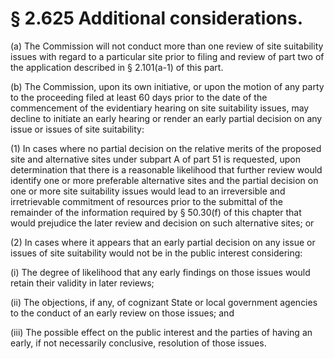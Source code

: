 # § 2.625   Additional considerations.

(a) The Commission will not conduct more than one review of site suitability issues with regard to a particular site prior to filing and review of part two of the application described in § 2.101(a-1) of this part.


(b) The Commission, upon its own initiative, or upon the motion of any party to the proceeding filed at least 60 days prior to the date of the commencement of the evidentiary hearing on site suitability issues, may decline to initiate an early hearing or render an early partial decision on any issue or issues of site suitability:


(1) In cases where no partial decision on the relative merits of the proposed site and alternative sites under subpart A of part 51 is requested, upon determination that there is a reasonable likelihood that further review would identify one or more preferable alternative sites and the partial decision on one or more site suitability issues would lead to an irreversible and irretrievable commitment of resources prior to the submittal of the remainder of the information required by § 50.30(f) of this chapter that would prejudice the later review and decision on such alternative sites; or


(2) In cases where it appears that an early partial decision on any issue or issues of site suitability would not be in the public interest considering:


(i) The degree of likelihood that any early findings on those issues would retain their validity in later reviews;


(ii) The objections, if any, of cognizant State or local government agencies to the conduct of an early review on those issues; and


(iii) The possible effect on the public interest and the parties of having an early, if not necessarily conclusive, resolution of those issues.




